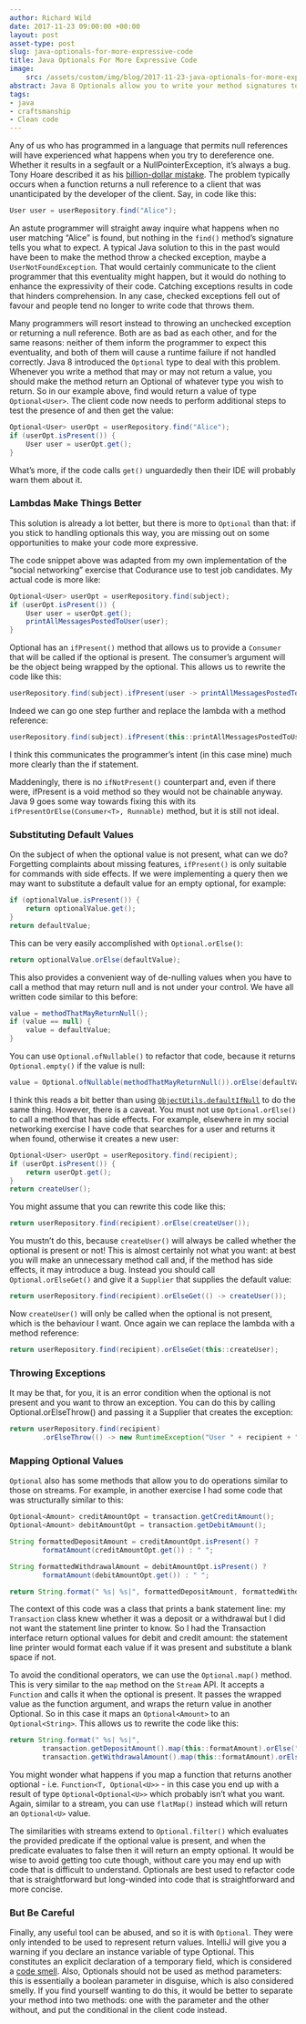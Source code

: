```yaml
---
author: Richard Wild
date: 2017-11-23 09:00:00 +00:00
layout: post
asset-type: post
slug: java-optionals-for-more-expressive-code
title: Java Optionals For More Expressive Code
image:
    src: /assets/custom/img/blog/2017-11-23-java-optionals-for-more-expressive-code.png
abstract: Java 8 Optionals allow you to write your method signatures to indicate that your method may or may not return a value. But there is more to Optional than merely checking whether the value is present and getting it if it is. Here I show how Optional also includes some features that can enhance your code's expressiveness.
tags:
- java
- craftsmanship
- Clean code
---
```

Any of us who has programmed in a language that permits null references will have experienced what happens when you try to dereference one. Whether it results in a segfault or a NullPointerException, it’s always a bug. Tony Hoare described it as his [billion-dollar mistake](https://www.infoq.com/presentations/Null-References-The-Billion-Dollar-Mistake-Tony-Hoare). The problem typically occurs when a function returns a null reference to a client that was unanticipated by the developer of the client. Say, in code like this:

```java
User user = userRepository.find("Alice");
```

An astute programmer will straight away inquire what happens when no user matching “Alice” is found, but nothing in the `find()` method’s signature tells you what to expect. A typical Java solution to this in the past would have been to make the method throw a checked exception, maybe a `UserNotFoundException`. That would certainly communicate to the client programmer that this eventuality might happen, but it would do nothing to enhance the expressivity of their code. Catching exceptions results in code that hinders comprehension. In any case, checked exceptions fell out of favour and people tend no longer to write code that throws them.

Many programmers will resort instead to throwing an unchecked exception or returning a null reference. Both are as bad as each other, and for the same reasons: neither of them inform the programmer to expect this eventuality, and both of them will cause a runtime failure if not handled correctly. Java 8 introduced the `Optional` type to deal with this problem. Whenever you write a method that may or may not return a value, you should make the method return an Optional of whatever type you wish to return. So in our example above, find would return a value of type `Optional<User>`. The client code now needs to perform additional steps to test the presence of and then get the value:

```java
Optional<User> userOpt = userRepository.find("Alice");
if (userOpt.isPresent()) {
	User user = userOpt.get();	
}
```

What’s more, if the code calls `get()` unguardedly then their IDE will probably warn them about it.

### Lambdas Make Things Better
This solution is already a lot better, but there is more to `Optional` than that: if you stick to handling optionals this way, you are missing out on some opportunities to make your code more expressive.

The code snippet above was adapted from my own implementation of the “social networking” exercise that Codurance use to test job candidates. My actual code is more like:

```java
Optional<User> userOpt = userRepository.find(subject);
if (userOpt.isPresent()) {
    User user = userOpt.get();
    printAllMessagesPostedToUser(user);
}
```

Optional has an `ifPresent()` method that allows us to provide a `Consumer` that will be called if the optional is present. The consumer’s argument will be the object being wrapped by the optional. This allows us to rewrite the code like this:

```java
userRepository.find(subject).ifPresent(user -> printAllMessagesPostedToUser(user));
```

Indeed we can go one step further and replace the lambda with a method reference:

```java
userRepository.find(subject).ifPresent(this::printAllMessagesPostedToUser);
```

I think this communicates the programmer’s intent (in this case mine) much more clearly than the if statement. 

Maddeningly, there is no `ifNotPresent()` counterpart and, even if there were, ifPresent is a void method so they would not be chainable anyway. Java 9 goes some way towards fixing this with its `ifPresentOrElse(Consumer<T>, Runnable)` method, but it is still not ideal.

### Substituting Default Values
On the subject of when the optional value is not present, what can we do? Forgetting complaints about missing features, `ifPresent()` is only suitable for commands with side effects. If we were implementing a query then we may want to substitute a default value for an empty optional, for example:

```java
if (optionalValue.isPresent()) {
	return optionalValue.get();
}
return defaultValue;
```

This can be very easily accomplished with `Optional.orElse()`:

```java
return optionalValue.orElse(defaultValue);
```

This also provides a convenient way of de-nulling values when you have to call a method that may return null and is not under your control. We have all written code similar to this before:

```java
value = methodThatMayReturnNull();
if (value == null) {
	value = defaultValue;
}
```

You can use `Optional.ofNullable()` to refactor that code, because it returns `Optional.empty()` if the value is null:

```java
value = Optional.ofNullable(methodThatMayReturnNull()).orElse(defaultValue);
```

I think this reads a bit better than using [`ObjectUtils.defaultIfNull`](https://commons.apache.org/proper/commons-lang/javadocs/api-3.1/org/apache/commons/lang3/ObjectUtils.html#defaultIfNull) to do the same thing. However, there is a caveat. You must not use `Optional.orElse()` to call a method that has side effects. For example, elsewhere in my social networking exercise I have code that searches for a user and returns it when found, otherwise it creates a new user:

```java
Optional<User> userOpt = userRepository.find(recipient);
if (userOpt.isPresent()) {
    return userOpt.get();
}
return createUser();
```

You might assume that you can rewrite this code like this:

```java
return userRepository.find(recipient).orElse(createUser());
```

You mustn’t do this, because `createUser()` will always be called whether the optional is present or not! This is almost certainly not what you want: at best you will make an unnecessary method call and, if the method has side effects, it may introduce a bug. Instead you should call `Optional.orElseGet()` and give it a `Supplier` that supplies the default value:

```java
return userRepository.find(recipient).orElseGet(() -> createUser());
```

Now `createUser()` will only be called when the optional is not present, which is the behaviour I want. Once again we can replace the lambda with a method reference:

```java
return userRepository.find(recipient).orElseGet(this::createUser);
```

### Throwing Exceptions
It may be that, for you, it is an error condition when the optional is not present and you want to throw an exception. You can do this by calling Optional.orElseThrow() and passing it a Supplier that creates the exception:

```java
return userRepository.find(recipient)
        .orElseThrow(() -> new RuntimeException("User " + recipient + " not found"));
```

### Mapping Optional Values
`Optional` also has some methods that allow you to do operations similar to those on streams. For example, in another exercise I had some code that was structurally similar to this:

```java
Optional<Amount> creditAmountOpt = transaction.getCreditAmount();
Optional<Amount> debitAmountOpt = transaction.getDebitAmount();

String formattedDepositAmount = creditAmountOpt.isPresent() ?
        formatAmount(creditAmountOpt.get()) : " ";

String formattedWithdrawalAmount = debitAmountOpt.isPresent() ?
        formatAmount(debitAmountOpt.get()) : " ";

return String.format(" %s| %s|", formattedDepositAmount, formattedWithdrawalAmount);
```

The context of this code was a class that prints a bank statement line: my `Transaction` class knew whether it was a deposit or a withdrawal but I did not want the statement line printer to know. So I had the Transaction interface return optional values for debit and credit amount: the statement line printer would format each value if it was present and substitute a blank space if not.

To avoid the conditional operators, we can use the `Optional.map()` method. This is very similar to the `map` method on the `Stream` API. It accepts a `Function` and calls it when the optional is present. It passes the wrapped value as the function argument, and wraps the return value in another Optional. So in this case it maps an `Optional<Amount>` to an `Optional<String>`. This allows us to rewrite the code like this:

```java
return String.format(" %s| %s|",
        transaction.getDepositAmount().map(this::formatAmount).orElse(" "),
        transaction.getWithdrawalAmount().map(this::formatAmount).orElse(" "));
```

You might wonder what happens if you map a function that returns another optional - i.e. `Function<T, Optional<U>>` - in this case you end up with a result of type `Optional<Optional<U>>` which probably isn’t what you want. Again, similar to a stream, you can use `flatMap()` instead which will return an `Optional<U>` value.

The similarities with streams extend to `Optional.filter()` which evaluates the provided predicate if the optional value is present, and when the predicate evaluates to false then it will return an empty optional. It would be wise to avoid getting too cute though, without care you may end up with code that is difficult to understand. Optionals are best used to refactor code that is straightforward but long-winded into code that is straightforward and more concise.

### But Be Careful
Finally, any useful tool can be abused, and so it is with `Optional`. They were only intended to be used to represent return values. IntelliJ will give you a warning if you declare an instance variable of type Optional. This constitutes an explicit declaration of a temporary field, which is considered a [code smell](https://sourcemaking.com/refactoring/smells/temporary-field). Also, Optionals should not be used as method parameters: this is essentially a boolean parameter in disguise, which is also considered smelly. If you find yourself wanting to do this, it would be better to separate your method into two methods: one with the parameter and the other without, and put the conditional in the client code instead.
